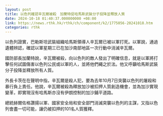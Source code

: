 ```yaml
---
layout: post
title: 以色列確認辛瓦爾被殺　加蘭特促哈馬斯武裝分子投降並釋放人質
date: 2024-10-18 01:40:37.000000000 +08:00
link: https://news.rthk.hk/rthk/ch/component/k2/1775056-20241018.htm
categories: rthk
---
```


以色列證實，巴勒斯坦武裝組織哈馬斯領導人辛瓦爾已被以軍打死。以軍說，通過遺體辨認，確認以軍星期三已在加沙南部地區一次行動中消滅辛瓦爾。

國防部長加蘭特說，辛瓦爾被殺，向以色列的敵人發出了明確信息，就是以軍將打擊任何試圖傷害以色列公民或以軍的人，並將他們繩之於法。他又呼籲哈馬斯武裝分子投降並釋放所有人質。

外長卡茨在在聲明中指，辛瓦爾是殺人犯，要為去年10月7日突襲以色列的屠殺和暴行負上責任。他說，辛瓦爾被殺為釋放加沙被扣押人質創造機會，並為加沙實現變革，即實現沒有哈馬斯亦沒有伊朗控制的加沙鋪平道路。

總統赫爾佐格讚揚以軍、國家安全局和安全部門消滅突襲以色列的主謀，又指以色列會盡一切可能，讓仍被扣押的101名人質獲釋。
